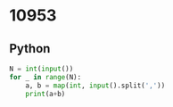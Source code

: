 # 10953

## Python

```python
N = int(input())
for _ in range(N):
    a, b = map(int, input().split(','))
    print(a+b)

```
